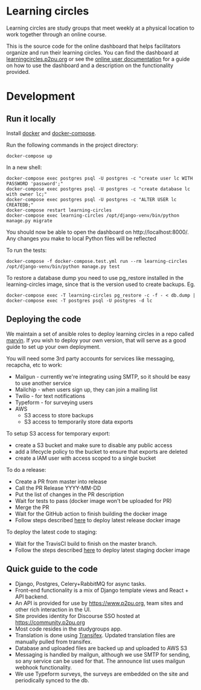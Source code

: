 # Learning circles

Learning circles are study groups that meet weekly at a physical location to work together through an online course.

This is the source code for the online dashboard that helps facilitators organize and run their learning circles. You can find the dashboard at [learningcircles.p2pu.org](https://learningcircles.p2pu.org/) or see the [online user documentation](https://learning-circles-user-manual.readthedocs.io/en/latest/) for a guide on how to use the dashboard and a description on the functionality provided.

# Development

## Run it locally

Install [docker](https://docs.docker.com/engine/install/) and [docker-compose](https://docs.docker.com/compose/install/).

Run the following commands in the project directory:

```
docker-compose up
```

In a new shell:

```
docker-compose exec postgres psql -U postgres -c "create user lc WITH PASSWORD 'password';"
docker-compose exec postgres psql -U postgres -c "create database lc with owner lc;"
docker-compose exec postgres psql -U postgres -c "ALTER USER lc CREATEDB;"
docker-compose restart learning-circles
docker-compose exec learning-circles /opt/django-venv/bin/python manage.py migrate
```

You should now be able to open the dashboard on http://localhost:8000/. Any changes you make to local Python files will be reflected

To run the tests:

```
docker-compose -f docker-compose.test.yml run --rm learning-circles /opt/django-venv/bin/python manage.py test
```

To restore a database dump you need to use pg_restore installed in the learning-circles image, since that is the version used to create backups. Eg.
```
docker-compose exec -T learning-circles pg_restore -c -f - < db.dump | docker-compose exec -T postgres psql -U postgres -d lc
```

## Deploying the code

We maintain a set of ansible roles to deploy learning circles in a repo called [marvin](https://github.com/p2pu/marvin). If you wish to deploy your own version, that will serve as a good guide to set up your own deployment.

You will need some 3rd party accounts for services like messaging, recapcha, etc to work:
 - Mailgun - currently we're integrating using SMTP, so it should be easy to use another service
 - Mailchip - when users sign up, they can join a mailing list
 - Twilio - for text notifications
 - Typeform - for surveying users
 - AWS
    - S3 access to store backups
    - S3 access to temporarily store data exports


To setup S3 access for temporary export:
- create a S3 bucket and make sure to disable any public access
- add a lifecycle policy to the bucket to ensure that exports are deleted
- create a IAM user with access scoped to a single bucket

To do a release:

 - Create a PR from master into release
 - Call the PR Release YYYY-MM-DD
 - Put the list of changes in the PR description
 - Wait for tests to pass (docker image won't be uploaded for PR)
 - Merge the PR
 - Wait for the GitHub action to finish building the docker image
 - Follow steps described [here](https://github.com/p2pu/marvin) to deploy latest release docker image

To deploy the latest code to staging:

 - Wait for the TravisCI build to finish on the master branch.
 - Follow the steps described [here](https://github.com/p2pu/marvin) to deploy latest staging docker image

## Quick guide to the code

- Django, Postgres, Celery+RabbitMQ for async tasks.
- Front-end functionality is a mix of Django template views and React + API backend.
- An API is provided for use by https://www.p2pu.org, team sites and other rich interaction in the UI.
- Site provides identity for Discourse SSO hosted at https://community.p2pu.org
- Most code resides in the studygroups app.
- Translation is done using [Transifex](https://www.transifex.com/p2pu/learning-circles/). Updated translation files are manually pulled from transifex.
- Database and uploaded files are backed up and uploaded to AWS S3
- Messaging is handled by mailgun, although we use SMTP for sending, so any service can be used for that. The announce list uses mailgun webhook functionality.
- We use Typeform surveys, the surveys are embedded on the site and periodically synced to the db.
